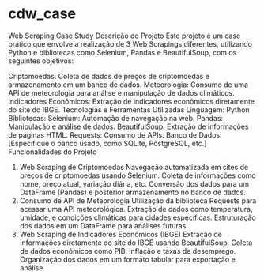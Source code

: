 # cdw_case
Web Scraping Case Study
Descrição do Projeto
Este projeto é um case prático que envolve a realização de 3 Web Scrapings diferentes, utilizando Python e bibliotecas como Selenium, Pandas e BeautifulSoup, com os seguintes objetivos:

Criptomoedas: Coleta de dados de preços de criptomoedas e armazenamento em um banco de dados.
Meteorologia: Consumo de uma API de meteorologia para análise e manipulação de dados climáticos.
Indicadores Econômicos: Extração de indicadores econômicos diretamente do site do IBGE.
Tecnologias e Ferramentas Utilizadas
Linguagem: Python
Bibliotecas:
Selenium: Automação de navegação na web.
Pandas: Manipulação e análise de dados.
BeautifulSoup: Extração de informações de páginas HTML.
Requests: Consumo de APIs.
Banco de Dados: [Especifique o banco usado, como SQLite, PostgreSQL, etc.]
Funcionalidades do Projeto
1. Web Scraping de Criptomoedas
Navegação automatizada em sites de preços de criptomoedas usando Selenium.
Coleta de informações como nome, preço atual, variação diária, etc.
Conversão dos dados para um DataFrame (Pandas) e posterior armazenamento no banco de dados.
2. Consumo de API de Meteorologia
Utilização da biblioteca Requests para acessar uma API meteorológica.
Extração de dados como temperatura, umidade, e condições climáticas para cidades específicas.
Estruturação dos dados em um DataFrame para análises futuras.
3. Web Scraping de Indicadores Econômicos (IBGE)
Extração de informações diretamente do site do IBGE usando BeautifulSoup.
Coleta de dados econômicos como PIB, inflação e taxas de desemprego.
Organização dos dados em um formato tabular para exportação e análise.

